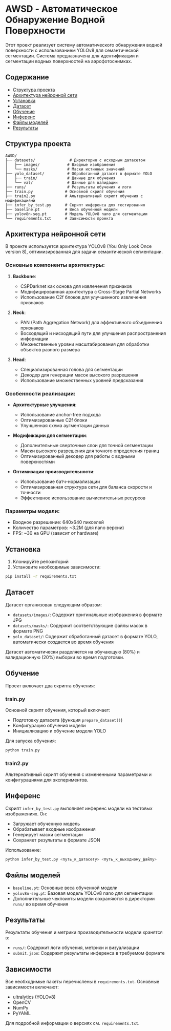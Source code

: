 # AWSD - Автоматическое Обнаружение Водной Поверхности 

Этот проект реализует систему автоматического обнаружения водной поверхности с использованием YOLOv8 для семантической сегментации. Система предназначена для идентификации и сегментации водных поверхностей на аэрофотоснимках.

## Содержание
- [Структура проекта](#структура-проекта)
- [Архитектура нейронной сети](#архитектура-нейронной-сети)
- [Установка](#установка)
- [Датасет](#датасет)
- [Обучение](#обучение)
- [Инференс](#инференс)
- [Файлы моделей](#файлы-моделей)
- [Результаты](#результаты)

## Структура проекта

```
AWSD/
├── datasets/               # Директория с исходным датасетом
│   ├── images/            # Входные изображения
│   └── masks/             # Маски истинных значений
├── yolo_dataset/          # Обработанный датасет в формате YOLO
│   ├── train/             # Данные для обучения
│   └── val/               # Данные для валидации
├── runs/                  # Результаты обучения и логи
├── train.py              # Основной скрипт обучения
├── train2.py             # Альтернативный скрипт обучения с модификациями
├── infer_by_test.py      # Скрипт инференса для тестирования
├── baseline.pt           # Веса обученной модели
├── yolov8n-seg.pt        # Модель YOLOv8 nano для сегментации
└── requirements.txt      # Зависимости проекта
```

## Архитектура нейронной сети

В проекте используется архитектура YOLOv8 (You Only Look Once version 8), оптимизированная для задачи семантической сегментации.

### Основные компоненты архитектуры:

1. **Backbone**: 
   - CSPDarknet как основа для извлечения признаков
   - Модифицированная архитектура с Cross-Stage Partial Networks
   - Использование C2f блоков для улучшенного извлечения признаков

2. **Neck**:
   - PAN (Path Aggregation Network) для эффективного объединения признаков
   - Восходящий и нисходящий пути для улучшения распространения информации
   - Множественные уровни масштабирования для обработки объектов разного размера

3. **Head**:
   - Специализированная голова для сегментации
   - Декодер для генерации масок высокого разрешения
   - Использование множественных уровней предсказания

### Особенности реализации:

- **Архитектурные улучшения**:
  - Использование anchor-free подхода
  - Оптимизированные C2f блоки
  - Улучшенная схема аугментации данных

- **Модификации для сегментации**:
  - Дополнительные сверточные слои для точной сегментации
  - Маски высокого разрешения для точного определения границ
  - Оптимизированный декодер для работы с водными поверхностями

- **Оптимизации производительности**:
  - Использование батч-нормализации
  - Оптимизированная структура сети для баланса скорости и точности
  - Эффективное использование вычислительных ресурсов

### Параметры модели:

- Входное разрешение: 640x640 пикселей
- Количество параметров: ~3.2M (для nano версии)
- FPS: ~30 на GPU (зависит от hardware)

## Установка

1. Клонируйте репозиторий
2. Установите необходимые зависимости:
```bash
pip install -r requirements.txt
```

## Датасет

Датасет организован следующим образом:
- `datasets/images/`: Содержит оригинальные изображения в формате JPG
- `datasets/masks/`: Содержит соответствующие файлы масок в формате PNG
- `yolo_dataset/`: Содержит обработанный датасет в формате YOLO, автоматически создается во время обучения

Датасет автоматически разделяется на обучающую (80%) и валидационную (20%) выборки во время подготовки.

## Обучение

Проект включает два скрипта обучения:

### train.py
Основной скрипт обучения, который включает:
- Подготовку датасета (функция `prepare_dataset()`)
- Конфигурацию обучения модели
- Инициализацию и обучение модели YOLO

Для запуска обучения:
```bash
python train.py
```

### train2.py
Альтернативный скрипт обучения с измененными параметрами и конфигурациями для экспериментов.

## Инференс

Скрипт `infer_by_test.py` выполняет инференс модели на тестовых изображениях. Он:
- Загружает обученную модель
- Обрабатывает входные изображения
- Генерирует маски сегментации
- Сохраняет результаты в формате JSON

Использование:
```bash
python infer_by_test.py <путь_к_датасету> <путь_к_выходному_файлу>
```

## Файлы моделей

- `baseline.pt`: Основные веса обученной модели
- `yolov8n-seg.pt`: Базовая модель YOLOv8 nano для сегментации
- Дополнительные чекпоинты модели сохраняются в директории `runs/` во время обучения

## Результаты

Результаты обучения и метрики производительности модели хранятся в:
- `runs/`: Содержит логи обучения, метрики и визуализации
- `submit.json`: Содержит результаты инференса в требуемом формате

## Зависимости

Все необходимые пакеты перечислены в `requirements.txt`. Основные зависимости включают:
- ultralytics (YOLOv8)
- OpenCV
- NumPy
- PyYAML

Для подробной информации о версиях см. `requirements.txt`.
